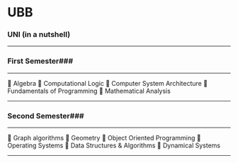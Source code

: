 # UBB

### UNI (in a nutshell) ###
- - - -

### First Semester###

- - - -

📌 Algebra
📌 Computational Logic
📌 Computer System Architecture
📌 Fundamentals of Programming
📌 Mathematical Analysis

- - - -

### Second Semester###

- - - -

📌 Graph algorithms
📌 Geometry
📌 Object Oriented Programming
📌 Operating Systems
📌 Data Structures & Algorithms
📌 Dynamical Systems

- - - -
